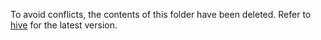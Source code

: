 To avoid conflicts, the contents of this folder have been deleted. Refer to [hive](https://github.com/architecture-building-systems/hive) for the latest version.